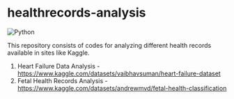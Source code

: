 # healthrecords-analysis

<img alt="Python" src="https://img.shields.io/badge/Python-3776AB?logo=python&logoColor=white&style=plastic" />

This repository consists of codes for analyzing different health records available in sites like Kaggle. 

1. Heart Failure Data Analysis - https://www.kaggle.com/datasets/vaibhavsuman/heart-failure-dataset
2. Fetal Health Records Analysis - https://www.kaggle.com/datasets/andrewmvd/fetal-health-classification 


